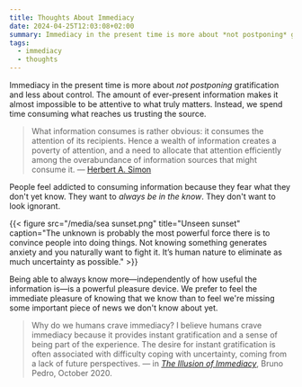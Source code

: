 ```yaml
---
title: Thoughts About Immediacy
date: 2024-04-25T12:03:08+02:00
summary: Immediacy in the present time is more about *not postponing* gratification and less about control.
tags:
  - immediacy
  - thoughts
---
```

Immediacy in the present time is more about *not postponing* gratification and less about control. The amount of ever-present information makes it almost impossible to be attentive to what truly matters. Instead, we spend time consuming what reaches us trusting the source.

> What information consumes is rather obvious: it consumes the attention of its recipients. Hence a wealth of information creates a poverty of attention, and a need to allocate that attention efficiently among the overabundance of information sources that might consume it. — [Herbert A. Simon](https://en.wikipedia.org/wiki/Herbert_A._Simon)

People feel addicted to consuming information because they fear what they don't yet know. They want to *always be in the know*. They don't want to look ignorant.

{{< figure src="/media/sea sunset.png" title="Unseen sunset" caption="The unknown is probably the most powerful force there is to convince people into doing things. Not knowing something generates anxiety and you naturally want to fight it. It’s human nature to eliminate as much uncertainty as possible." >}}

Being able to always know more—independently of how useful the information is—is a powerful pleasure device. We prefer to feel the immediate pleasure of knowing that we know than to feel we're missing some important piece of news we don't know about yet.

> Why do we humans crave immediacy? I believe humans crave immediacy because it provides instant gratification and a sense of being part of the experience. The desire for instant gratification is often associated with difficulty coping with uncertainty, coming from a lack of future perspectives. — in [_The Illusion of Immediacy_](https://brunopedro.com/2020/10/05/the-illusion-of-immediacy/), Bruno Pedro, October 2020.

